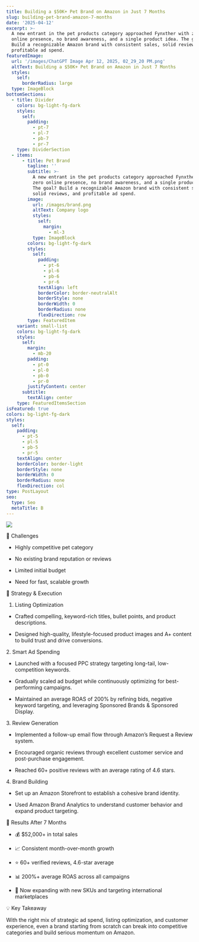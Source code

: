 ```yaml
---
title: Building a $50K+ Pet Brand on Amazon in Just 7 Months
slug: building-pet-brand-amazon-7-months
date: '2025-04-12'
excerpt: >-
  A new entrant in the pet products category approached Fynxther with zero
  online presence, no brand awareness, and a single product idea. The goal?
  Build a recognizable Amazon brand with consistent sales, solid reviews, and
  profitable ad spend.
featuredImage:
  url: '/images/ChatGPT Image Apr 12, 2025, 02_29_20 PM.png'
  altText: Building a $50K+ Pet Brand on Amazon in Just 7 Months
  styles:
    self:
      borderRadius: large
  type: ImageBlock
bottomSections:
  - title: Divider
    colors: bg-light-fg-dark
    styles:
      self:
        padding:
          - pt-7
          - pl-7
          - pb-7
          - pr-7
    type: DividerSection
  - items:
      - title: Pet Brand
        tagline: ''
        subtitle: >-
          A new entrant in the pet products category approached Fynxther with
          zero online presence, no brand awareness, and a single product idea.
          The goal? Build a recognizable Amazon brand with consistent sales,
          solid reviews, and profitable ad spend.
        image:
          url: /images/brand.png
          altText: Company logo
          styles:
            self:
              margin:
                - ml-3
          type: ImageBlock
        colors: bg-light-fg-dark
        styles:
          self:
            padding:
              - pt-6
              - pl-6
              - pb-6
              - pr-6
            textAlign: left
            borderColor: border-neutralAlt
            borderStyle: none
            borderWidth: 0
            borderRadius: none
            flexDirection: row
        type: FeaturedItem
    variant: small-list
    colors: bg-light-fg-dark
    styles:
      self:
        margin:
          - mb-20
        padding:
          - pt-0
          - pl-0
          - pb-0
          - pr-0
        justifyContent: center
      subtitle:
        textAlign: center
    type: FeaturedItemsSection
isFeatured: true
colors: bg-light-fg-dark
styles:
  self:
    padding:
      - pt-5
      - pl-5
      - pb-5
      - pr-5
    textAlign: center
    borderColor: border-light
    borderStyle: none
    borderWidth: 0
    borderRadius: none
    flexDirection: col
type: PostLayout
seo:
  type: Seo
  metaTitle: B
---
```

![](/images/ChatGPT%20Image%20Apr%2012,%202025,%2002_29_20%20PM.png)

🧩 Challenges

*   Highly competitive pet category

*   No existing brand reputation or reviews

*   Limited initial budget

*   Need for fast, scalable growth

🎯 Strategy & Execution

1.  Listing Optimization

*   Crafted compelling, keyword-rich titles, bullet points, and product descriptions.

*   Designed high-quality, lifestyle-focused product images and A+ content to build trust and drive conversions.

2\. Smart Ad Spending

*   Launched with a focused PPC strategy targeting long-tail, low-competition keywords.

*   Gradually scaled ad budget while continuously optimizing for best-performing campaigns.

*   Maintained an average ROAS of 200% by refining bids, negative keyword targeting, and leveraging Sponsored Brands & Sponsored Display.

3\. Review Generation

*   Implemented a follow-up email flow through Amazon’s Request a Review system.

*   Encouraged organic reviews through excellent customer service and post-purchase engagement.

*   Reached 60+ positive reviews with an average rating of 4.6 stars.

4\. Brand Building

*   Set up an Amazon Storefront to establish a cohesive brand identity.

*   Used Amazon Brand Analytics to understand customer behavior and expand product targeting.

🚀 Results After 7 Months

*   💰 $52,000+ in total sales

*   📈 Consistent month-over-month growth

*   ⭐ 60+ verified reviews, 4.6-star average

*   📊 200%+ average ROAS across all campaigns

*   🛒 Now expanding with new SKUs and targeting international marketplaces

💡 Key Takeaway

With the right mix of strategic ad spend, listing optimization, and customer experience, even a brand starting from scratch can break into competitive categories and build serious momentum on Amazon.

